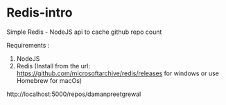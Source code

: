 # Redis-intro
Simple Redis - NodeJS api to cache github repo count 

Requirements : 

1. NodeJS 
2. Redis (Install from the url: https://github.com/microsoftarchive/redis/releases for windows or use Homebrew for macOs)


http://localhost:5000/repos/damanpreetgrewal
